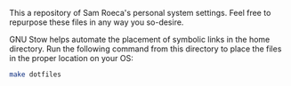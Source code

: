 This a repository of Sam Roeca's personal system settings. Feel free to repurpose these files in any way you so-desire.

GNU Stow helps automate the placement of symbolic links in the home directory. Run the following command from this directory to place the files in the proper location on your OS:

```bash
make dotfiles
```
